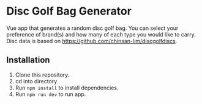 # Disc Golf Bag Generator

Vue app that generates a random disc golf bag. You can select your preference of brand(s) and how many of each type you would like to carry. Disc data is based on https://github.com/chinsan-lim/discgolfdiscs.

## Installation

1. Clone this repository.
2. cd into directory
3. Run `npm install` to install dependencies.
4. Run `npm run dev` to run app.
